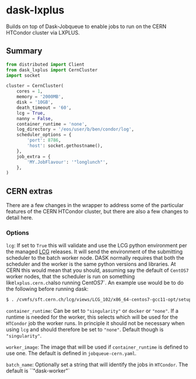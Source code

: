# dask-lxplus

Builds on top of Dask-Jobqueue to enable jobs to run on the CERN HTCondor cluster via LXPLUS.

## Summary

```python
from distributed import Client 
from dask_lxplus import CernCluster
import socket

cluster = CernCluster(
    cores = 1,
    memory = '2000MB',
    disk = '10GB',
    death_timeout = '60',
    lcg = True,
    nanny = False,
    container_runtime = 'none',
    log_directory = '/eos/user/b/ben/condor/log',
    scheduler_options = {
        'port': 8786,
        'host': socket.gethostname(),
    },
    job_extra = {
        'MY.JobFlavour': '"longlunch"',
    },
)
```

## CERN extras
There are a few changes in the wrapper to address some of the particular features of the CERN 
HTCondor cluster, but there are also a few changes to detail here.

### Options
`lcg`: If set to `True` this will validate and use the LCG python environment per the managed [LCG](https://lcgdocs.web.cern.ch/lcgdocs/lcgreleases/introduction/) 
releases. It will send the environment of the submitting scheduler to the batch worker node. DASK 
normally requires that both the scheduler and the worker is the same python versions and libraries. 
At CERN this would mean that you should, assuming say the default of `CentOS7` worker nodes, that 
the scheduler is run on something like`lxplus.cern.ch`also running CentOS7`. 
An example use would be to do the following before running dask:
```bash
$ . /cvmfs/sft.cern.ch/lcg/views/LCG_102/x86_64-centos7-gcc11-opt/setup.sh
```

`container_runtime`: Can be set to `"singularity"` or `docker` or `"none"`. If a runtime is needed 
for the worker, this selects which will be used for the `HTCondor` job the worker runs. In principle 
it should not be necessary when using `lcg` and should therefore be set to `"none"`. Default though 
is `"singularity"`.

`worker_image`: The image that will be used if `container_runtime` is defined to use one. The default 
is defined in `jobqueue-cern.yaml`.

`batch_name`: Optionally set a string that will identify the jobs in `HTCondor`. The default is 
``"dask-worker"`
